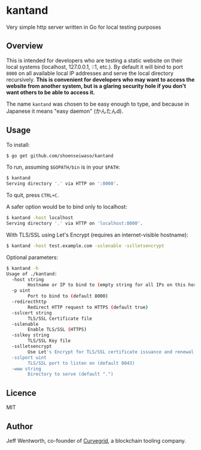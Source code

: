 # kantand
Very simple http server written in Go for local testing purposes

## Overview
This is intended for developers who are testing a static website on their local systems (localhost, 127.0.0.1, ::1, etc.). By default it will bind to port `8000` on all available local IP addresses and serve the local directory recursively. **This is convenient for developers who may want to access the website from another system, but is a glaring security hole if you don't want others to be able to access it.**

The name `kantand` was chosen to be easy enough to type, and because in Japanese it means "easy daemon" (かんたんd).

## Usage
To install:

```sh
$ go get github.com/shoenseiwaso/kantand
```

To run, assuming `$GOPATH/bin` is in your `$PATH`:

```sh
$ kantand
Serving directory '.' via HTTP on ':8000'.
```

To quit, press `CTRL+C`.

A safer option would be to bind only to localhost:

```sh
$ kantand -host localhost
Serving directory '.' via HTTP on 'localhost:8000'.
```

With TLS/SSL using Let's Encrypt (requires an internet-visible hostname):

```sh
$ kantand -host test.example.com -sslenable -sslletsencrypt
```

Optional parameters:

```sh
$ kantand -h
Usage of ./kantand:
  -host string
    	Hostname or IP to bind to (empty string for all IPs on this host)
  -p uint
    	Port to bind to (default 8000)
  -redirecthttp
    	Redirect HTTP request to HTTPS (default true)
  -sslcert string
    	TLS/SSL Certificate file
  -sslenable
    	Enable TLS/SSL (HTTPS)
  -sslkey string
    	TLS/SSL Key file
  -sslletsencrypt
    	Use Let's Encrypt for TLS/SSL certificate issuance and renewal
  -sslport uint
    	TLS/SSL port to listen on (default 8043)
  -www string
    	Directory to serve (default ".")
```

## Licence
MIT

## Author
Jeff Wentworth, co-founder of [Curvegrid](http://curvegrid.com), a blockchain tooling company.